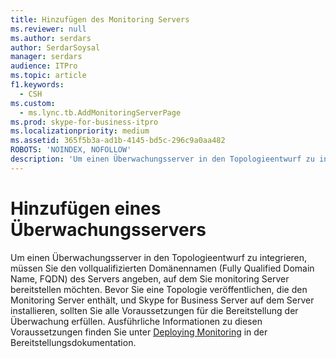 ```yaml
---
title: Hinzufügen des Monitoring Servers
ms.reviewer: null
ms.author: serdars
author: SerdarSoysal
manager: serdars
audience: ITPro
ms.topic: article
f1.keywords:
  - CSH
ms.custom:
  - ms.lync.tb.AddMonitoringServerPage
ms.prod: skype-for-business-itpro
ms.localizationpriority: medium
ms.assetid: 365f5b3a-ad1b-4145-bd5c-296c9a0aa482
ROBOTS: 'NOINDEX, NOFOLLOW'
description: 'Um einen Überwachungsserver in den Topologieentwurf zu integrieren, müssen Sie den vollqualifizierten Domänennamen (Fully Qualified Domain Name, FQDN) des Servers angeben, auf dem Sie monitoring Server bereitstellen möchten. Bevor Sie eine Topologie veröffentlichen, die den Monitoring Server enthält, und Skype for Business Server auf dem Server installieren, sollten Sie alle Voraussetzungen für die Bereitstellung der Überwachung erfüllen. Ausführliche Informationen zu diesen Voraussetzungen finden Sie unter Deploying Monitoring in der Bereitstellungsdokumentation.'
---
```


# <a name="add-monitoring-server"></a>Hinzufügen eines Überwachungsservers

Um einen Überwachungsserver in den Topologieentwurf zu integrieren, müssen Sie den vollqualifizierten Domänennamen (Fully Qualified Domain Name, FQDN) des Servers angeben, auf dem Sie monitoring Server bereitstellen möchten. Bevor Sie eine Topologie veröffentlichen, die den Monitoring Server enthält, und Skype for Business Server auf dem Server installieren, sollten Sie alle Voraussetzungen für die Bereitstellung der Überwachung erfüllen. Ausführliche Informationen zu diesen Voraussetzungen finden Sie unter [Deploying Monitoring](/previous-versions/office/lync-server-2013/lync-server-2013-deploying-monitoring) in der Bereitstellungsdokumentation.